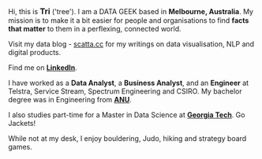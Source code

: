 <!--
**tri47/tri47** is a ✨ _special_ ✨ repository because its `README.md` (this file) appears on your GitHub profile.

Here are some ideas to get you started:

- 🔭 I’m currently working on ...
- 🌱 I’m currently learning ...
- 👯 I’m looking to collaborate on ...
- 🤔 I’m looking for help with ...
- 💬 Ask me about ...
- 📫 How to reach me: ...
- 😄 Pronouns: ...
- ⚡ Fun fact: ...
-->
Hi, this is <span class="red-text" style="font-size: 16px"> **Tri**</span> ('tree'). I am a DATA GEEK based in <span class="red-text">**Melbourne, Australia**</span>. My mission is to make it a bit easier for people and organisations to find <span class="red-text">**facts that matter**</span> to them in a perflexing, connected world. 

Visit my data blog - [scatta.cc](https://www.scatta.cc) for my writings on data visualisation, NLP and digital products.

Find me on [**LinkedIn**](https://www.linkedin.com/in/tri-q-nguyen).

I have worked as a <span class="red-text">**Data Analyst**</span>, a <span class="red-text">**Business Analyst**</span>, and an <span class="red-text">**Engineer**</span> at Telstra, Service Stream, Spectrum Engineering and CSIRO. My bachelor degree was in Engineering from [**ANU**](https://www.anu.edu.au/).

I also studies part-time for a Master in Data Science at [**Georgia Tech**](https://www.gatech.edu/). Go Jackets!

While not at my desk, I enjoy bouldering, Judo, hiking and strategy board games.

